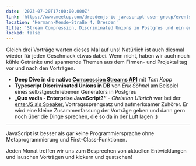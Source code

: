 ```yaml
---
date: '2023-07-20T17:00:00.000Z'
link: 'https://www.meetup.com/dresdenjs-io-javascript-user-group/events/294069603'
location: 'Hermann-Mende-Straße 4, Dresden'
title: 'Stream Compression, Discriminated Unions in Postgres und ein enterJS RoundUp'
locked: false
---
```

Gleich drei Vorträge warten dieses Mal auf uns! Natürlich ist auch diesmal wieder für jeden Geschmack etwas dabei. Wenn nicht, haben wir auch noch kühle Getränke und spannende Themen aus dem Firmen- und Projektalltag vor und nach den Vorträgen.

* **Deep Dive in die native [Compression Streams API](https://developer.mozilla.org/en-US/docs/Web/API/Compression_Streams_API)** mit *Tom Kopp*
* **Typescript Discriminated Unions in DB** von *Erik Söhnel* am Beispiel eines selbstgeschriebenen Generators in Postgres
* **„Quo vadis - Enterprise JavaScript?“** - *Christian Ulbrich* war bei der [enterJS als Speaker](https://enterjs.de/veranstaltung-20304-0-tc39--ein-blick-in-die-zukunft-von-javascript.html), Vortragssprengsatz und aufmerksamer Zuhörer. Er wird eine kleine Zusammenfassung der Vorträge geben und dann gern noch über die Dinge sprechen, die so da in der Luft lagen :)

---

JavaScript ist besser als gar keine Programmiersprache ohne Metaprogrammierung und First-Class-Funktionen.

Jeden Monat treffen wir uns zum Besprechen von aktuellen Entwicklungen und lauschen Vorträgen und kickern und quatschen!
